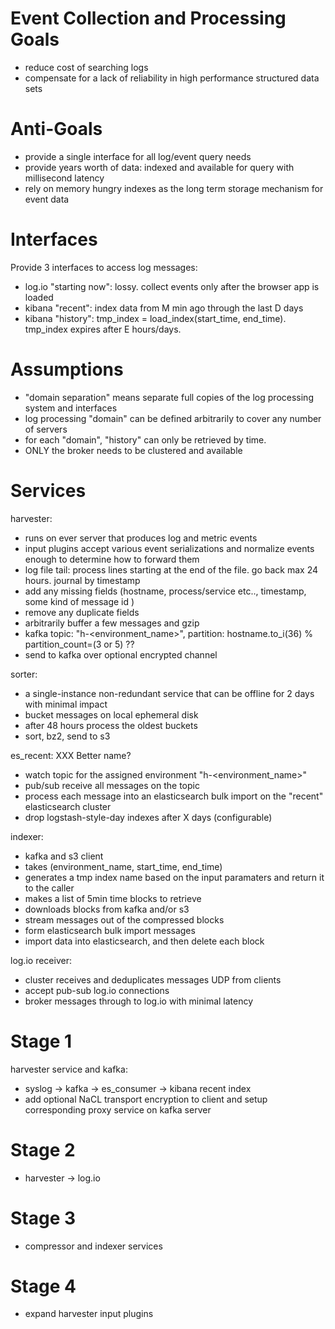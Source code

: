 
Event Collection and Processing Goals
=====================================

* reduce cost of searching logs
* compensate for a lack of reliability in high performance structured data sets


Anti-Goals
==========

* provide a single interface for all log/event query needs
* provide years worth of data: indexed and available for query with millisecond latency
* rely on memory hungry indexes as the long term storage mechanism for event data


Interfaces
==========

Provide 3 interfaces to access log messages:

* log.io "starting now": lossy. collect events only after the browser app is loaded
* kibana "recent": index data from M min ago through the last D days
* kibana "history": tmp_index = load_index(start_time, end_time). tmp_index expires after E hours/days.


Assumptions
===========
* "domain separation" means separate full copies of the log processing system and interfaces
* log processing "domain" can be defined arbitrarily to cover any number of servers
* for each "domain", "history" can only be retrieved by time.
* ONLY the broker needs to be clustered and available


Services
========

harvester:

* runs on ever server that produces log and metric events
* input plugins accept various event serializations and normalize events enough to determine how to forward them
* log file tail: process lines starting at the end of the file. go back max 24 hours. journal by timestamp
* add any missing fields (hostname, process/service etc.., timestamp, some kind of message id )
* remove any duplicate fields
* arbitrarily buffer a few messages and gzip
* kafka topic: "h-<environment_name>", partition: hostname.to_i(36) % partition_count=(3 or 5) ??
* send to kafka over optional encrypted channel


sorter:

* a single-instance non-redundant service that can be offline for 2 days with minimal impact
* bucket messages on local ephemeral disk
* after 48 hours process the oldest buckets
* sort, bz2, send to s3




es_recent: XXX Better name?
* watch topic for the assigned environment "h-<environment_name>"
* pub/sub receive all messages on the topic
* process each message into an elasticsearch bulk import on the "recent" elasticsearch cluster
* drop logstash-style-day indexes after X days (configurable)


indexer:

* kafka and s3 client
* takes (environment_name, start_time, end_time)
* generates a tmp index name based on the input paramaters and return it to the caller
* makes a list of 5min time blocks to retrieve
* downloads blocks from kafka and/or s3
* stream messages out of the compressed blocks
* form elasticsearch bulk import messages
* import data into elasticsearch, and then delete each block


log.io receiver:

* cluster receives and deduplicates messages UDP from clients
* accept pub-sub log.io connections
* broker messages through to log.io with minimal latency



Stage 1
=======

harvester service and kafka:

* syslog -> kafka -> es_consumer -> kibana recent index
* add optional NaCL transport encryption to client and setup corresponding proxy service on kafka server


Stage 2
=======

* harvester -> log.io


Stage 3
=======

* compressor and indexer services


Stage 4
=======

* expand harvester input plugins
